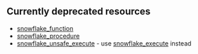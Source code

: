 <!-- Section of deprecated resources -->
 ## Currently deprecated resources 

- [snowflake_function](./docs/resources/function)
- [snowflake_procedure](./docs/resources/procedure)
- [snowflake_unsafe_execute](./docs/resources/unsafe_execute) - use [snowflake_execute](./docs/resources/execute) instead

